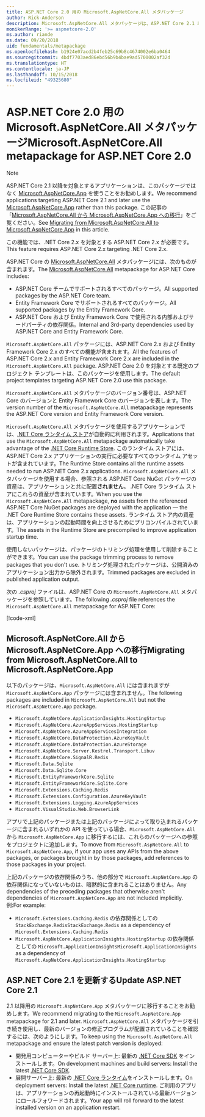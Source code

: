 ```yaml
---
title: ASP.NET Core 2.0 用の Microsoft.AspNetCore.All メタパッケージ
author: Rick-Anderson
description: Microsoft.AspNetCore.All メタパッケージは、ASP.NET Core 2.1 以降では推奨されていません。
monikerRange: '>= aspnetcore-2.0'
ms.author: riande
ms.date: 09/20/2018
uid: fundamentals/metapackage
ms.openlocfilehash: b1924e07acd2b4feb25c69b8c4674002e6ba0464
ms.sourcegitcommit: 4bdf7703aed86ebd56b9b4bae9ad5700002af32d
ms.translationtype: HT
ms.contentlocale: ja-JP
ms.lasthandoff: 10/15/2018
ms.locfileid: "49325680"
---
```

# <a name="microsoftaspnetcoreall-metapackage-for-aspnet-core-20"></a><span data-ttu-id="b7cd3-103">ASP.NET Core 2.0 用の Microsoft.AspNetCore.All メタパッケージ</span><span class="sxs-lookup"><span data-stu-id="b7cd3-103">Microsoft.AspNetCore.All metapackage for ASP.NET Core 2.0</span></span>

> [!NOTE]
> <span data-ttu-id="b7cd3-104">ASP.NET Core 2.1 以降を対象とするアプリケーションは、このパッケージではなく [Microsoft.AspNetCore.App](xref:fundamentals/metapackage-app) を使うことをお勧めします。</span><span class="sxs-lookup"><span data-stu-id="b7cd3-104">We recommend applications targeting ASP.NET Core 2.1 and later use the [Microsoft.AspNetCore.App](xref:fundamentals/metapackage-app) rather than this package.</span></span> <span data-ttu-id="b7cd3-105">この記事の「[Microsoft.AspNetCore.All から Microsoft.AspNetCore.App への移行](#migrate)」をご覧ください。</span><span class="sxs-lookup"><span data-stu-id="b7cd3-105">See [Migrating from Microsoft.AspNetCore.All to Microsoft.AspNetCore.App](#migrate) in this article.</span></span>

<span data-ttu-id="b7cd3-106">この機能では、.NET Core 2.x を対象とする ASP.NET Core 2.x が必要です。</span><span class="sxs-lookup"><span data-stu-id="b7cd3-106">This feature requires ASP.NET Core 2.x targeting .NET Core 2.x.</span></span>

<span data-ttu-id="b7cd3-107">ASP.NET Core の [Microsoft.AspNetCore.All](https://www.nuget.org/packages/Microsoft.AspNetCore.All) メタパッケージには、次のものが含まれます。</span><span class="sxs-lookup"><span data-stu-id="b7cd3-107">The [Microsoft.AspNetCore.All](https://www.nuget.org/packages/Microsoft.AspNetCore.All) metapackage for ASP.NET Core includes:</span></span>

* <span data-ttu-id="b7cd3-108">ASP.NET Core チームでサポートされるすべてのパッケージ。</span><span class="sxs-lookup"><span data-stu-id="b7cd3-108">All supported packages by the ASP.NET Core team.</span></span>
* <span data-ttu-id="b7cd3-109">Entity Framework Core でサポートされるすべてのパッケージ。</span><span class="sxs-lookup"><span data-stu-id="b7cd3-109">All supported packages by the Entity Framework Core.</span></span>
* <span data-ttu-id="b7cd3-110">ASP.NET Core および Entity Framework Core で使用される内部およびサードパーティの依存関係。</span><span class="sxs-lookup"><span data-stu-id="b7cd3-110">Internal and 3rd-party dependencies used by ASP.NET Core and Entity Framework Core.</span></span>

<span data-ttu-id="b7cd3-111">`Microsoft.AspNetCore.All` パッケージには、ASP.NET Core 2.x および Entity Framework Core 2.x のすべての機能が含まれます。</span><span class="sxs-lookup"><span data-stu-id="b7cd3-111">All the features of ASP.NET Core 2.x and Entity Framework Core 2.x are included in the `Microsoft.AspNetCore.All` package.</span></span> <span data-ttu-id="b7cd3-112">ASP.NET Core 2.0 を対象とする既定のプロジェクト テンプレートは、このパッケージを使用します。</span><span class="sxs-lookup"><span data-stu-id="b7cd3-112">The default project templates targeting ASP.NET Core 2.0 use this package.</span></span>

<span data-ttu-id="b7cd3-113">`Microsoft.AspNetCore.All` メタパッケージのバージョン番号は、ASP.NET Core のバージョンと Entity Framework Core のバージョンを表します。</span><span class="sxs-lookup"><span data-stu-id="b7cd3-113">The version number of the `Microsoft.AspNetCore.All` metapackage represents the ASP.NET Core version and Entity Framework Core version.</span></span>

<span data-ttu-id="b7cd3-114">`Microsoft.AspNetCore.All` メタパッケージを使用するアプリケーションでは、[.NET Core ランタイム ストア](https://docs.microsoft.com/dotnet/core/deploying/runtime-store)が自動的に利用されます。</span><span class="sxs-lookup"><span data-stu-id="b7cd3-114">Applications that use the `Microsoft.AspNetCore.All` metapackage automatically take advantage of the [.NET Core Runtime Store](https://docs.microsoft.com/dotnet/core/deploying/runtime-store).</span></span> <span data-ttu-id="b7cd3-115">このランタイム ストアには、ASP.NET Core 2.x アプリケーションの実行に必要なすべてのランタイム アセットが含まれています。</span><span class="sxs-lookup"><span data-stu-id="b7cd3-115">The Runtime Store contains all the runtime assets needed to run ASP.NET Core 2.x applications.</span></span> <span data-ttu-id="b7cd3-116">`Microsoft.AspNetCore.All` メタパッケージを使用する場合、参照される ASP.NET Core NuGet パッケージの資産は、アプリケーションと共に配置**されません**。 .NET Core ランタイム ストアにこれらの資産が含まれています。</span><span class="sxs-lookup"><span data-stu-id="b7cd3-116">When you use the `Microsoft.AspNetCore.All` metapackage, **no** assets from the referenced ASP.NET Core NuGet packages are deployed with the application &mdash; the .NET Core Runtime Store contains these assets.</span></span> <span data-ttu-id="b7cd3-117">ランタイム ストア内の資産は、アプリケーションの起動時間を向上させるためにプリコンパイルされています。</span><span class="sxs-lookup"><span data-stu-id="b7cd3-117">The assets in the Runtime Store are precompiled to improve application startup time.</span></span>

<span data-ttu-id="b7cd3-118">使用しないパッケージは、パッケージのトリミング処理を使用して削除することができます。</span><span class="sxs-lookup"><span data-stu-id="b7cd3-118">You can use the package trimming process to remove packages that you don't use.</span></span> <span data-ttu-id="b7cd3-119">トリミング処理されたパッケージは、公開済みのアプリケーション出力から除外されます。</span><span class="sxs-lookup"><span data-stu-id="b7cd3-119">Trimmed packages are excluded in published application output.</span></span>

<span data-ttu-id="b7cd3-120">次の *.csproj* ファイルは、ASP.NET Core の `Microsoft.AspNetCore.All` メタパッケージを参照しています。</span><span class="sxs-lookup"><span data-stu-id="b7cd3-120">The following *.csproj* file references the `Microsoft.AspNetCore.All` metapackage for ASP.NET Core:</span></span>

[!code-xml[](metapackage/samples/Metapackage.All.Example.csproj?highlight=6)]

<a name="migrate"></a>
## <a name="migrating-from-microsoftaspnetcoreall-to-microsoftaspnetcoreapp"></a><span data-ttu-id="b7cd3-121">Microsoft.AspNetCore.All から Microsoft.AspNetCore.App への移行</span><span class="sxs-lookup"><span data-stu-id="b7cd3-121">Migrating from Microsoft.AspNetCore.All to Microsoft.AspNetCore.App</span></span>

<span data-ttu-id="b7cd3-122">以下のパッケージは、`Microsoft.AspNetCore.All` には含まれますが `Microsoft.AspNetCore.App` パッケージには含まれません。</span><span class="sxs-lookup"><span data-stu-id="b7cd3-122">The following packages are included in `Microsoft.AspNetCore.All` but not the `Microsoft.AspNetCore.App` package.</span></span> 

* `Microsoft.AspNetCore.ApplicationInsights.HostingStartup`
* `Microsoft.AspNetCore.AzureAppServices.HostingStartup`
* `Microsoft.AspNetCore.AzureAppServicesIntegration`
* `Microsoft.AspNetCore.DataProtection.AzureKeyVault`
* `Microsoft.AspNetCore.DataProtection.AzureStorage`
* `Microsoft.AspNetCore.Server.Kestrel.Transport.Libuv`
* `Microsoft.AspNetCore.SignalR.Redis`
* `Microsoft.Data.Sqlite`
* `Microsoft.Data.Sqlite.Core`
* `Microsoft.EntityFrameworkCore.Sqlite`
* `Microsoft.EntityFrameworkCore.Sqlite.Core`
* `Microsoft.Extensions.Caching.Redis`
* `Microsoft.Extensions.Configuration.AzureKeyVault`
* `Microsoft.Extensions.Logging.AzureAppServices`
* `Microsoft.VisualStudio.Web.BrowserLink`

<span data-ttu-id="b7cd3-123">アプリで上記のパッケージまたは上記のパッケージによって取り込まれるパッケージに含まれるいずれかの API を使っている場合、`Microsoft.AspNetCore.All` から `Microsoft.AspNetCore.App` に移行するには、これらのパッケージへの参照をプロジェクトに追加します。</span><span class="sxs-lookup"><span data-stu-id="b7cd3-123">To move from `Microsoft.AspNetCore.All` to `Microsoft.AspNetCore.App`, if your app uses any APIs from the above packages, or packages brought in by those packages, add references to those packages in your project.</span></span>

<span data-ttu-id="b7cd3-124">上記のパッケージの依存関係のうち、他の部分で `Microsoft.AspNetCore.App` の依存関係になっていないものは、暗黙的に含まれることはありません。</span><span class="sxs-lookup"><span data-stu-id="b7cd3-124">Any dependencies of the preceding packages that otherwise aren't dependencies of `Microsoft.AspNetCore.App` are not included implicitly.</span></span> <span data-ttu-id="b7cd3-125">例:</span><span class="sxs-lookup"><span data-stu-id="b7cd3-125">For example:</span></span>

* <span data-ttu-id="b7cd3-126">`Microsoft.Extensions.Caching.Redis` の依存関係としての `StackExchange.Redis`</span><span class="sxs-lookup"><span data-stu-id="b7cd3-126">`StackExchange.Redis` as a dependency of `Microsoft.Extensions.Caching.Redis`</span></span>
* <span data-ttu-id="b7cd3-127">`Microsoft.AspNetCore.ApplicationInsights.HostingStartup` の依存関係としての `Microsoft.ApplicationInsights`</span><span class="sxs-lookup"><span data-stu-id="b7cd3-127">`Microsoft.ApplicationInsights` as a dependency of `Microsoft.AspNetCore.ApplicationInsights.HostingStartup`</span></span>

## <a name="update-aspnet-core-21"></a><span data-ttu-id="b7cd3-128">ASP.NET Core 2.1 を更新する</span><span class="sxs-lookup"><span data-stu-id="b7cd3-128">Update ASP.NET Core 2.1</span></span>

<span data-ttu-id="b7cd3-129">2.1 以降用の `Microsoft.AspNetCore.App` メタパッケージに移行することをお勧めします。</span><span class="sxs-lookup"><span data-stu-id="b7cd3-129">We recommend migrating to the `Microsoft.AspNetCore.App` metapackage for 2.1 and later.</span></span> <span data-ttu-id="b7cd3-130">`Microsoft.AspNetCore.All` メタパッケージを引き続き使用し、最新のバージョンの修正プログラムが配置されていることを確認するには、次のようにします。</span><span class="sxs-lookup"><span data-stu-id="b7cd3-130">To keep using the `Microsoft.AspNetCore.All` metapackage and ensure the latest patch version is deployed:</span></span>

* <span data-ttu-id="b7cd3-131">開発用コンピューターやビルド サーバー上: 最新の [.NET Core SDK](https://www.microsoft.com/net/download) をインストールします。</span><span class="sxs-lookup"><span data-stu-id="b7cd3-131">On development machines and build servers: Install the latest [.NET Core SDK](https://www.microsoft.com/net/download).</span></span>
* <span data-ttu-id="b7cd3-132">展開サーバー上: 最新の [.NET Core ランタイム](https://www.microsoft.com/net/download)をインストールします。</span><span class="sxs-lookup"><span data-stu-id="b7cd3-132">On deployment servers: Install the latest [.NET Core runtime](https://www.microsoft.com/net/download).</span></span>
 <span data-ttu-id="b7cd3-133">ご利用のアプリは、アプリケーションの再起動時にインストールされている最新バージョンにロールフォワードされます。</span><span class="sxs-lookup"><span data-stu-id="b7cd3-133">Your app will roll forward to the latest installed version on an application restart.</span></span>
